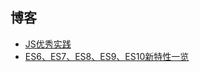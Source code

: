
## 博客

- [JS优秀实践](https://juejin.im/post/6844903866069319693)
- [ES6、ES7、ES8、ES9、ES10新特性一览](https://juejin.im/post/6844903811622912014)